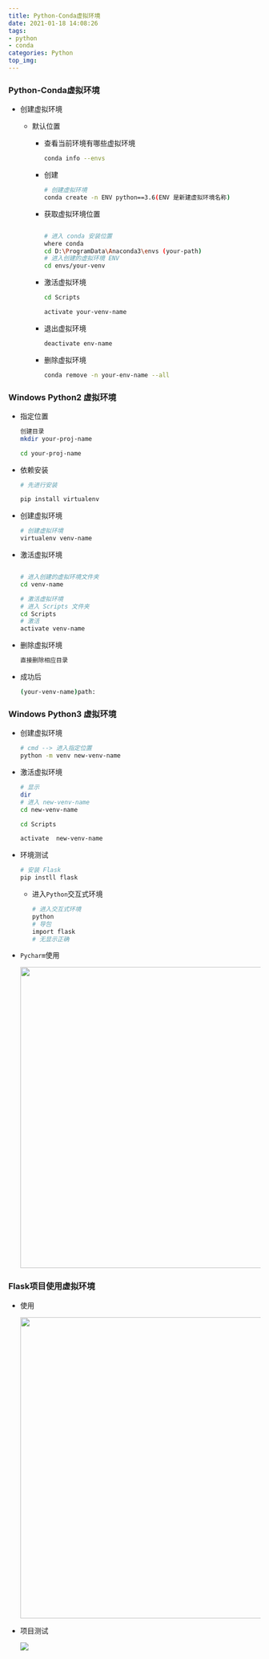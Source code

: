 ```yaml
---
title: Python-Conda虚拟环境
date: 2021-01-18 14:08:26
tags:
- python
- conda
categories: Python
top_img:
---
```


###  Python-Conda虚拟环境

+ 创建虚拟环境

  + 默认位置

    + 查看当前环境有哪些虚拟环境

      ```bash
      conda info --envs
      ```

    + 创建

      ```bash
      # 创建虚拟环境
      conda create -n ENV python==3.6(ENV 是新建虚拟环境名称)
      ```

    + 获取虚拟环境位置

      ```bash
      
      # 进入 conda 安装位置
      where conda
      cd D:\ProgramData\Anaconda3\envs (your-path)
      # 进入创建的虚拟环境 ENV
      cd envs/your-venv
      ```

    + 激活虚拟环境

      ```bash
      cd Scripts
      
      activate your-venv-name
      
      ```

    + 退出虚拟环境

      ```bash
      deactivate env-name
      ```

    + 删除虚拟环境

      ```bash
      conda remove -n your-env-name --all
      ```

###  Windows Python2 虚拟环境

+ 指定位置

  ```bash
  创建目录
  mkdir your-proj-name
  
  cd your-proj-name
  
  ```

+ 依赖安装

  ```bash
  # 先进行安装
  
  pip install virtualenv
  ```

+ 创建虚拟环境

  ```bash
  # 创建虚拟环境
  virtualenv venv-name
  ```

+ 激活虚拟环境

  ```bash
  
  # 进入创建的虚拟环境文件夹
  cd venv-name
  
  # 激活虚拟环境
  # 进入 Scripts 文件夹
  cd Scripts
  # 激活
  activate venv-name
  ```

+ 删除虚拟环境

  ```bash
  直接删除相应目录
  ```

+ 成功后

  ```bash
  (your-venv-name)path:
  ```


###  Windows Python3 虚拟环境

+ 创建虚拟环境

  ```bash
  # cmd --> 进入指定位置 
  python -m venv new-venv-name
  ```

+ 激活虚拟环境

  ```bash
  # 显示
  dir
  # 进入 new-venv-name
  cd new-venv-name
  
  cd Scripts
  
  activate  new-venv-name
  
  ```

+ 环境测试

  ```bash
  # 安装 Flask
  pip instll flask
  ```

  + 进入`Python`交互式环境

    ```bash
    # 进入交互式环境
    python 
    # 导包
    import flask
    # 无显示正确
    ```

+ `Pycharm`使用

  <img src="https://gitee.com/wang_hong_bin/repo-bin/raw/master/flaskVenv.png" width="600">

###  Flask项目使用虚拟环境

+ 使用

  <img src="https://gitee.com/wang_hong_bin/repo-bin/raw/master/aloneVenv.png" width="600">

+ 项目测试

  <img src="https://gitee.com/wang_hong_bin/repo-bin/raw/master/rightFlask.png">